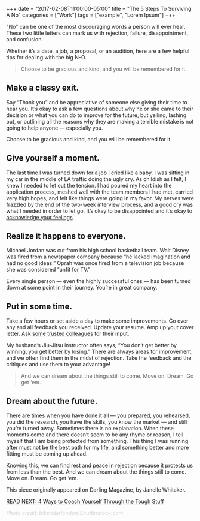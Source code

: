 +++
  date = "2017-02-08T11:00:00-05:00"
  title = "The 5 Steps To Surviving A No"
  categories = ["Work"]
  tags = ["example", "Lorem Ipsum"]
+++



<span class="dropcap">"N</span>o" can be one of the most discouraging words a person will ever hear. These two little letters can mark us with rejection, failure, disappointment, and confusion.

Whether it’s a date, a job, a proposal, or an audition, here are a few helpful tips for dealing with the big N-O. 

> Choose to be gracious and kind, and you will be remembered for it.

## Make a classy exit.
Say “Thank you” and be appreciative of someone else giving their time to hear you. It’s okay to ask a few questions about why he or she came to their decision or what you can do to improve for the future, but yelling, lashing out, or outlining all the reasons why they are making a terrible mistake is not going to help anyone — especially you.

Choose to be gracious and kind, and you will be remembered for it.

## Give yourself a moment.
The last time I was turned down for a job I cried like a baby. I was sitting in my car in the middle of LA traffic doing the ugly cry. As childish as I felt, I knew I needed to let out the tension. I had poured my heart into the application process, meshed well with the team members I had met, carried very high hopes, and felt like things were going in my favor. My nerves were frazzled by the end of the two-week interview process, and a good cry was what I needed in order to let go. It’s okay to be disappointed and it’s okay to [acknowledge your feelings](http://advice.shinetext.com/articles/4-things-to-tell-yourself-in-tough-moments/).

## Realize it happens to everyone.
Michael Jordan was cut from his high school basketball team. Walt Disney was fired from a newspaper company because “he lacked imagination and had no good ideas.” Oprah was once fired from a television job because she was considered “unfit for TV.”

Every single person — even the highly successful ones — has been turned down at some point in their journey. You’re in great company.

## Put in some time.
Take a few hours or set aside a day to make some improvements. Go over any and all feedback you received. Update your resume. Amp up your cover letter. Ask [some trusted colleagues](http://advice.shinetext.com/articles/4-ways-to-work-your-professional-network/) for their input.

My husband’s Jiu-Jitsu instructor often says, “You don’t get better by winning, you get better by losing.” There are always areas for improvement, and we often find them in the midst of rejection. Take the feedback and the critiques and use them to your advantage!

> And we can dream about the things still to come. Move on. Dream. Go get ‘em.

## Dream about the future.
There are times when you have done it all — you prepared, you rehearsed, you did the research, you have the skills, you know the market — and still you’re turned away. Sometimes there is no explanation. When these moments come and there doesn’t seem to be any rhyme or reason, I tell myself that I am being protected from something. This thing I was running after must not be the best path for my life, and something better and more fitting must be coming up ahead.

Knowing this, we can find rest and peace in rejection because it protects us from less than the best. And we can dream about the things still to come. Move on. Dream. Go get ‘em.

This piece originally appeared on Darling Magazine, by Janelle Whitaker.

[READ NEXT: 4 Ways to Coach Yourself Through the Tough Stuff](http://advice.shinetext.com/articles/4-things-to-tell-yourself-in-tough-moments/) 

*<font color="#D3D3D3">Photo credit: bikeriderlondon/Shutterstock.com </font>*

<div class="pubexchange_module" id="pubexchange_below_content" data-pubexchange-module-id="2323"></div>

<script>(function(w, d, s, id) {
  w.PUBX=w.PUBX || {pub: "shine_text", discover: false, lazy: true};
  var js, pjs = d.getElementsByTagName(s)[0];
  if (d.getElementById(id)) return;
  js = d.createElement(s); js.id = id; js.async = true;
  js.src = "//main.pubexchange.com/loader.min.js";
  pjs.parentNode.insertBefore(js, pjs);
}(window, document, "script", "pubexchange-jssdk"));</script>
